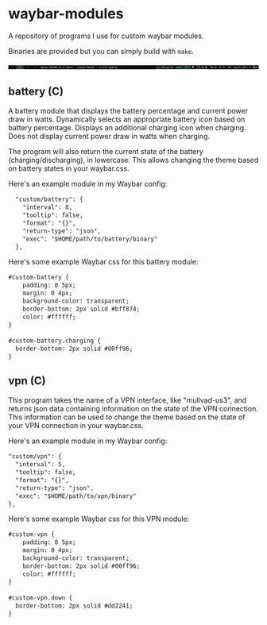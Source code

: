 # waybar-modules
A repository of programs I use for custom waybar modules. 

Binaries are provided but you can simply build with `make`.

![My Waybar](mywaybar.jpg)

## battery (C)
A battery module that displays the battery percentage and current power draw in watts. Dynamically selects an appropriate battery icon based on battery percentage. Displays an additional charging icon when charging. Does not display current power draw in watts when charging.

The program will also return the current state of the battery (charging/discharging), in lowercase. This allows changing the theme based on battery states in your waybar.css.

Here's an example module in my Waybar config:

```
  "custom/battery": {
    "interval": 8,
    "tooltip": false,
    "format": "{}",
    "return-type": "json",
    "exec": "$HOME/path/to/battery/binary"
  },
```

Here's some example Waybar css for this battery module:

```
#custom-battery {
    padding: 0 5px;
    margin: 0 4px;
    background-color: transparent;
    border-bottom: 2px solid #bff874;
    color: #ffffff;
}

#custom-battery.charging {
  border-bottom: 2px solid #00ff96;
}
```

## vpn (C)
This program takes the name of a VPN interface, like "mullvad-us3", and returns json data containing information on the state of the VPN connection. This information can be used to change the theme based on the state of your VPN connection in your waybar.css.

Here's an example module in my Waybar config:

```
"custom/vpn": {
  "interval": 5,
  "tooltip": false,
  "format": "{}",
  "return-type": "json",
  "exec": "$HOME/path/to/vpn/binary"
},
```

Here's some example Waybar css for this VPN module:

```
#custom-vpn {
    padding: 0 5px;
    margin: 0 4px;
    background-color: transparent;
    border-bottom: 2px solid #00ff96;
    color: #ffffff;
}

#custom-vpn.down {
  border-bottom: 2px solid #dd2241;
}
```
